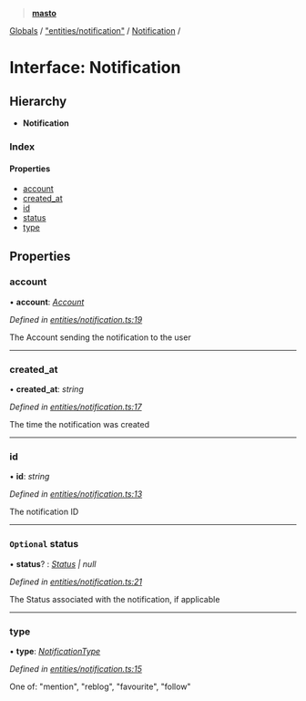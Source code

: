 > **[masto](../README.md)**

[Globals](../globals.md) / ["entities/notification"](../modules/_entities_notification_.md) / [Notification](_entities_notification_.notification.md) /

# Interface: Notification

## Hierarchy

* **Notification**

### Index

#### Properties

* [account](_entities_notification_.notification.md#account)
* [created_at](_entities_notification_.notification.md#created_at)
* [id](_entities_notification_.notification.md#id)
* [status](_entities_notification_.notification.md#optional-status)
* [type](_entities_notification_.notification.md#type)

## Properties

###  account

• **account**: *[Account](_entities_account_.account.md)*

*Defined in [entities/notification.ts:19](https://github.com/neet/masto.js/blob/aaa534e/src/entities/notification.ts#L19)*

The Account sending the notification to the user

___

###  created_at

• **created_at**: *string*

*Defined in [entities/notification.ts:17](https://github.com/neet/masto.js/blob/aaa534e/src/entities/notification.ts#L17)*

The time the notification was created

___

###  id

• **id**: *string*

*Defined in [entities/notification.ts:13](https://github.com/neet/masto.js/blob/aaa534e/src/entities/notification.ts#L13)*

The notification ID

___

### `Optional` status

• **status**? : *[Status](_entities_status_.status.md) | null*

*Defined in [entities/notification.ts:21](https://github.com/neet/masto.js/blob/aaa534e/src/entities/notification.ts#L21)*

The Status associated with the notification, if applicable

___

###  type

• **type**: *[NotificationType](../modules/_entities_notification_.md#notificationtype)*

*Defined in [entities/notification.ts:15](https://github.com/neet/masto.js/blob/aaa534e/src/entities/notification.ts#L15)*

One of: "mention", "reblog", "favourite", "follow"